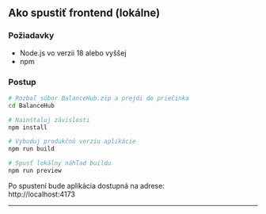 ## Ako spustiť frontend (lokálne)

### Požiadavky

- Node.js vo verzii 18 alebo vyššej
- npm

### Postup

```bash
# Rozbaľ súbor BalanceHub.zip a prejdi do priečinka
cd BalanceHub

# Nainštaluj závislosti
npm install

# Vybuduj produkčnú verziu aplikácie
npm run build

# Spusť lokálny náhľad buildu
npm run preview
```

Po spustení bude aplikácia dostupná na adrese:  
http://localhost:4173

---
